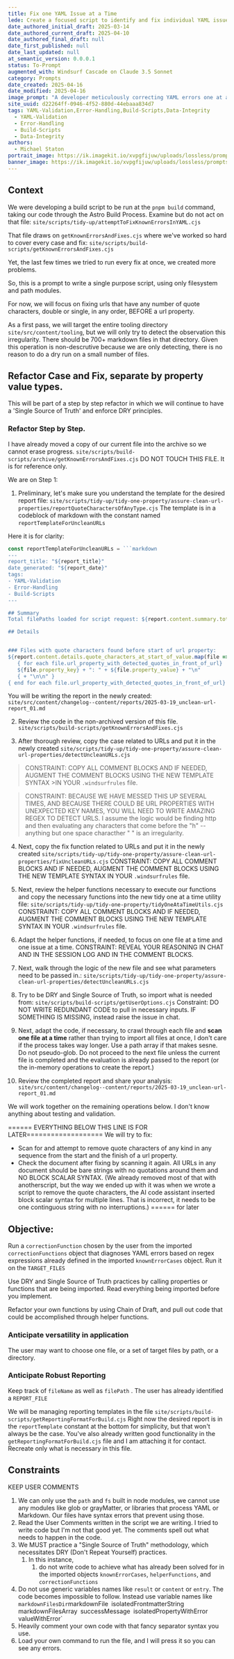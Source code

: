 ```yaml
---
title: Fix one YAML Issue at a Time
lede: Create a focused script to identify and fix individual YAML issues in frontmatter without causing cascading problems
date_authored_initial_draft: 2025-03-14
date_authored_current_draft: 2025-04-10
date_authored_final_draft: null
date_first_published: null
date_last_updated: null
at_semantic_version: 0.0.0.1
status: To-Prompt
augmented_with: Windsurf Cascade on Claude 3.5 Sonnet
category: Prompts
date_created: 2025-04-16
date_modified: 2025-04-16
image_prompt: "A developer meticulously correcting YAML errors one at a time in a code editor, with a progress tracker, error highlights, and a sense of careful, incremental improvement. The scene is orderly, with a focus on accuracy and systematic problem-solving."
site_uuid: d22264ff-0946-4f52-880d-44ebaaa834d7
tags: YAML-Validation,Error-Handling,Build-Scripts,Data-Integrity
  - YAML-Validation
  - Error-Handling
  - Build-Scripts
  - Data-Integrity
authors:
  - Michael Staton
portrait_image: https://ik.imagekit.io/xvpgfijuw/uploads/lossless/prompts/data-integrity/2025-05-04_portrait_image_Fix-one-YAML-Issue-at-a-Time_d59527e3-5b39-4d4e-bcec-9f78f609e191_WZZTHQMau.webp
banner_image: https://ik.imagekit.io/xvpgfijuw/uploads/lossless/prompts/data-integrity/2025-05-04_banner_image_Fix-one-YAML-Issue-at-a-Time_cf494f04-600e-4b8c-a638-d938092f6f59_cD9OBK7Ai.webp
---
```

## Context
We were developing a build script to be run at the `pnpm build` command, taking our code through the Astro Build Process.  Examine but do not act on that file:
`site/scripts/tidy-up/attemptToFixKnownErrorsInYAML.cjs`

That file draws on `getKnownErrorsAndFixes.cjs` where we've worked so hard to cover every case and fix:
`site/scripts/build-scripts/getKnownErrorsAndFixes.cjs`

Yet, the last few times we tried to run every fix at once, we created more problems. 

So, this is a prompt to write a single purpose script, using only filesystem and path modules. 

For now, we will focus on fixing urls that have any number of quote characters, double or single, in any order, BEFORE a url property.  

As a first pass, we will target the entire tooling directory `site/src/content/tooling`, but we will only try to detect the observation this irregularity.  There should be 700+ markdown files in that directory.  Given this operation is non-descrutive because we are only detecting, there is no reason to do a dry run on a small number of files.  

## Refactor Case and Fix, separate by property value types.
This will be part of a step by step refactor in which we will continue to have a 'Single Source of Truth' and enforce DRY principles.

### Refactor Step by Step.

I have already moved a copy of our current file into the archive so we cannot erase progress.
`site/scripts/build-scripts/archive/getKnownErrorsAndFixes.cjs` 
DO NOT TOUCH THIS FILE. It is for reference only. 

We are on Step 1:

1. Preliminary, let's make sure you understand the template for the desired report file:
`site/scripts/tidy-up/tidy-one-property/assure-clean-url-properties/reportQuoteCharactersOfAnyType.cjs`
The template is in a codeblock of markdown with the constant named `reportTemplateForUncleanURLs`

Here it is for clarity:
```javascript
const reportTemplateForUncleanURLs = ```markdown
---
report_title: "${report_title}"
date_generated: "${report_date}"
tags:
- YAML-Validation
- Error-Handling
- Build-Scripts
---

## Summary
Total filePaths loaded for script request: ${report.content.summary.total_files}

## Details


### Files with quote characters found before start of url property:
${report.content.details.quote_characters_at_start_of_value.map(file => `[[${path.basename(file, '.md')}]]`).join('\n')}
   { for each file.url_property_with_detected_quotes_in_front_of_url}   
   ${file.property_key} + ": " + ${file.property_value} + "\n"
   { + "\n\n" }
{ end for each file.url_property_with_detected_quotes_in_front_of_url}

```


You will be writing the report in the newly created:
`site/src/content/changelog--content/reports/2025-03-19_unclean-url-report_01.md`

2. Review the code in the non-archived version of this file. 
`site/scripts/build-scripts/getKnownErrorsAndFixes.cjs`

3. After thorough review, copy the case related to URLs and put it in the newly created 
`site/scripts/tidy-up/tidy-one-property/assure-clean-url-properties/detectUncleanURLs.cjs`

>CONSTRAINT: COPY ALL COMMENT BLOCKS AND IF NEEDED, AUGMENT THE COMMENT BLOCKS USING THE NEW TEMPLATE SYNTAX >IN YOUR `.windsurfrules` file.

>CONSTRAINT: BECAUSE WE HAVE MESSED THIS UP SEVERAL TIMES, AND BECAUSE THERE COULD BE URL PROPERTIES WITH 
>UNEXPECTED KEY NAMES, YOU WILL NEED TO WRITE AMAZING REGEX TO DETECT URLS. I assume the logic would be finding http and then evaluating any characters that come before the "h" -- anything but one space characther " " is an irregularity. 

4. Next, copy the fix function related to URLs and put it in the newly created 
`site/scripts/tidy-up/tidy-one-property/assure-clean-url-properties/fixUncleanURLs.cjs`
CONSTRAINT: COPY ALL COMMENT BLOCKS AND IF NEEDED, AUGMENT THE COMMENT BLOCKS USING THE NEW TEMPLATE SYNTAX IN YOUR `.windsurfrules` file.

5. Next, review the helper functions necessary to execute our functions and copy the necessary functions into the new tidy one at a time utility file:
`site/scripts/tidy-up/tidy-one-property/tidyOneAtaTimeUtils.cjs`
CONSTRAINT: COPY ALL COMMENT BLOCKS AND IF NEEDED, AUGMENT THE COMMENT BLOCKS USING THE NEW TEMPLATE SYNTAX IN YOUR `.windsurfrules` file.

6. Adapt the helper functions, if needed, to focus on one file at a time and one issue at a time. 
CONSTRAINT: REVEAL YOUR REASONING IN CHAT AND IN THE SESSION LOG AND IN THE COMMENT BLOCKS. 

7. Next, walk through the logic of the new file and see what parameters need to be passed in.:
`site/scripts/tidy-up/tidy-one-property/assure-clean-url-properties/detectUncleanURLs.cjs` 

8. Try to be DRY and Single Source of Truth, so import what is needed from:
`site/scripts/build-scripts/getUserOptions.cjs`
Constraint: DO NOT WRITE REDUNDANT CODE to pull in necessary inputs. IF SOMETHING IS MISSING, instead raise the issue in chat.  

9. Next, adapt the code, if necessary, to crawl through each file and **scan one file at a time** rather than trying to import all files at once, I don't care if the process takes way longer. Use a path array if that makes sesne. Do not pseudo-glob. Do not proceed to the next file unless the current file is completed and the evaluation is already passed to the report (or the in-memory operations to create the report.)

10. Review the completed report and share your analysis:
`site/src/content/changelog--content/reports/2025-03-19_unclean-url-report_01.md`




We will work together on the remaining operations below. I don't know anything about testing and validation.  

====== EVERYTHING BELOW THIS LINE IS FOR LATER===================
We will try to fix:
- Scan for and attempt to remove quote characters of any kind in any sequence from the start and the finish of a url property. 
- Check the document after fixing by scanning it again.  All URLs in any document should be bare strings with no quotations around them and NO BLOCK SCALAR SYNTAX.  (We already removed most of that with anotherscript, but the way we ended up with it was when we wrote a script to remove the quote characters, the AI code assistant inserted block scalar syntax for multiple lines.  That is incorrect, it needs to be one continguous string with no interruptions.)
====== for later





## Objective:
Run a `correctionFunction` chosen by the user from the imported `correctionFunctions` object that diagnoses YAML errors based on regex expressions already defined in the imported `knownErrorCases` object. Run it on the `TARGET_FILES`

Use DRY and Single Source of Truth practices by calling properties or functions that are being imported.  Read everything being imported before you implement. 

Refactor your own functions by using Chain of Draft, and pull out code that could be accomplished through helper functions. 
### Anticipate versatility in application
The user may want to choose one file, or a set of target files by path, or a directory.  
### Anticipate Robust Reporting
Keep track of `fileName` as well as `filePath` .  The user has already identified a `REPORT_FILE`

We will be managing reporting templates in the file `site/scripts/build-scripts/getReportingFormatForBuild.cjs`  Right now the desired report is in the `reportTemplate` constant at the bottom for simplicity, but that won't always be the case.  You've also already written good functionality in the `getReportingFormatForBuild.cjs` file and I am attaching it for contact.  Recreate only what is necessary in this file.  

## Constraints
KEEP USER COMMENTS
1. We can only use the `path` and `fs` built in node modules, we cannot use any modules like glob or grayMatter, or libraries that process YAML or Markdown.  Our files have syntax errors that prevent using those. 
2. Read the User Comments written in the script we are writing.  I tried to write code but I'm not that good yet.  The comments spell out what needs to happen in the code.  
3. We MUST practice a "Single Source of Truth" methodology, which necessitates DRY (Don't Repeat Yourself) practices.  
	1. In this instance, 
		1. do not write code to achieve what has already been solved for in the imported objects `knownErrorCases`, `helperFunctions`, and `correctionFunctions`
4. Do not use generic variables names like `result` or `content` or `entry`. The code becomes impossible to follow.  Instead use variable names like `markdownFilesDir`markdownFile` `isolatedFrontmatterString` `markdownFilesArray` `successMessage` `isolatedPropertyWithError` `valueWithError`
5. Heavily comment your own code with that fancy separator syntax you use. 
6. Load your own command to run the file, and I will press it so you can see any errors.